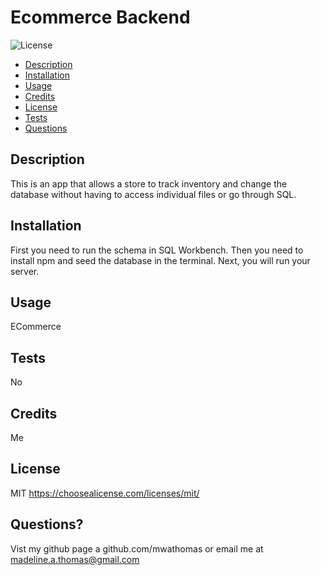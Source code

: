 # Ecommerce Backend

![License](https://img.shields.io/static/v1?label=license&message=MIT&color=brightgreen)

- [Description](#description)
- [Installation](#installation)
- [Usage](#usage)
- [Credits](#credits)
- [License](#license)
- [Tests](#tests)
- [Questions](#questions)

## Description

This is an app that allows a store to track inventory and change the database without having to access individual files or go through SQL.

## Installation

First you need to run the schema in SQL Workbench. Then you need to install npm and seed the database in the terminal. Next, you will run your server.

## Usage

ECommerce

## Tests

No

## Credits

Me

## License

MIT https://choosealicense.com/licenses/mit/

## Questions?

Vist my github page a github.com/mwathomas or email me at madeline.a.thomas@gmail.com
